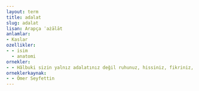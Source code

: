 ```yaml
---
layout: term
title: adalat
slug: adalat
lisan: Arapça ʿażālāt
anlamlar:
- Kaslar
ozellikler:
- - isim
  - anatomi
ornekler:
- - Hâlbuki sizin yalnız adalatınız değil ruhunuz, hissiniz, fikriniz, hâsılı bir kelimeyle söyleyeyim, mevcudiyetiniz çalışmaya muhtaç!
orneklerkaynak:
- - Ömer Seyfettin
---
```

